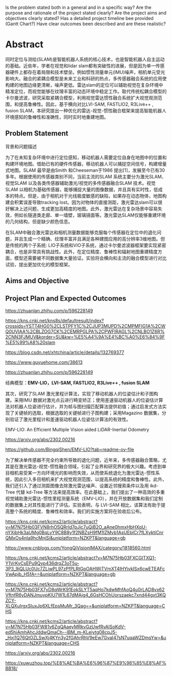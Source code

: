 

Is the problem stated both in a general and in a specific way?
Are the purpose and rationale of the project stated clearly?
Are the project aims and objectives clearly stated?
Has a detailed project timeline bee provided (Gantt Chart?)
Have clear outcomes been described and are these realistic?

# Abstract

同时定位与测绘(SLAM)是智能机器人系统的核心技术，也是智能机器人自主运动的基础。近些年，学者在视觉和lidar slam都有突破性的进展，但是因为单一传感器硬件上都存在着局限和技术壁垒。例如惯性测量单元(IMU)噪声，相机单元受光影响大。融合的紧耦合模型是未来工业和科研的热点，多传感器融合系统的应用使构建的地图边缘更清晰，噪声更低。雷达slam的定位可以辅助视觉在复杂环境中精准定位，而视觉能够在纹理丰富的动态环境中稳定工作。取代传统松耦合模型的卡尔曼滤波，研究采取紧耦合模型，利用视觉雷达惯性融合系统扩大视觉观测范围，和提高鲁棒性。因此，基于横向对比LVI-SAM, FASTLIO2, R3Live++ , fusion SLAM，本研究提出一种优化的雷达-视觉-惯性融合框架来提高智能机器人环境感知的鲁棒性和准确性，同时实时地重建地图。

## Problem Statement

背景和问题描述

为了在未知复杂环境中进行定位感知，移动机器人需要定位自身在地图中的位置和构建环境地图。借助已有的硬件传感器，移动机器人可以捕捉空间信号，构建增量式地图。SLAM 最早是由Smith 和Cheeseman于1986 提出[1]，发展至今已有30 多年。根据使用的传感器类别不同，当前主流的SLAM 系统主要分为激光SLAM、视觉SLAM 以及各类传感器辅助激光/视觉的多传感器融合SLAM 技术。视觉SLAM 以相机为基础传感器，能够捕捉大量的图像数据，并且具有实时性，低成本的特点。但是，由于相机对于光线极度敏感的缺陷，如果存在动态物体，地图构建会积累误差导致tracking lost。因为对物体的直接测距，激光雷达slam可以很好解决上述问题，生成更加高精度的地图。此外，激光雷达在复杂场景中容易失效，例如长隧道类走廊、单一墙壁，玻璃镜面等。激光雷达SLAM仅能够重建环境的几何结构，但是缺少颜色信息。

在SLAM中融合激光雷达和相机测量数据能够克服每个传感器在定位中的退化问题，并且生成一个精确、纹理丰富并且满足各种建图应用的高分辨率3维地图。但是传统的两个子系统: LIO子系统和VIO子系统，通过卡尔曼滤波器框架要实现紧密耦合，也是非常具有挑战性。此外，在定位精度、鲁棒性和辐射地图重建精度方面，模型还需要被不同数据集大量验证。实验将会横向和主流的融合模型进行对比试验，提出更加优化的模型框架。

## Aims and Objective





## Project Plan and Expected Outcomes









https://zhuanlan.zhihu.com/p/596228149

https://kns.cnki.net/kns8s/defaultresult/index?crossids=YSTT4HG0%2CLSTPFY1C%2CJUP3MUPD%2CMPMFIG1A%2CWQ0UVIAA%2CBLZOG7CK%2CEMRPGLPA%2CPWFIRAGL%2CNLBO1Z6R%2CNN3FJMUV&korder=SU&kw=%E5%A4%9A%E4%BC%A0%E6%84%9F%E5%99%A8%20slam

https://blog.csdn.net/xhtchina/article/details/132769377

https://www.guyuehome.com/38613

https://zhuanlan.zhihu.com/p/596228149

经典模型：**EMV-LIO，LVI-SAM, FASTLIO2, R3Live++ , fusion SLAM**

其次，研究了SLAM 激光里程计算法，实现了移动机器人的位姿估计和子图构建。采用IMU 数据对激光点云进行畸变矫正；使用差速驱动机器人的位姿估计算法对机器人位姿进行估计，并为帧与图扫描匹配算法提供初值；通过启发式方法实现了关键帧的选取，根据选取的关键帧进行子图构建；采用Magazino 数据集，分别验证了激光里程计和差速驱动机器人位姿估计算法的有效性。

EMV-LIO: An Efficient Multiple Vision aided LiDAR-Inertial Odometry

https://arxiv.org/abs/2302.00216

https://github.com/BingqiShen/EMV-LIO?tab=readme-ov-file

为了解决单传感器不完全约束所导致的退化问题，近年来，多传感器融合策略，尤其是在激光雷达-视觉-惯性融合领域，引起了业界和研究界的极大兴趣。考虑到单目相机易受某一方向环境光的影响而失效，从而使系统退化为激光雷达-惯性系统，因此引入多目相机来扩大视觉观测范围，以提高系统的精度和鲁棒性。此外，我们还引入了通过测距图像去除激光雷达噪声、设置近邻搜索条件以及用 ikd-Tree 代替 kd-Tree 等方法来提高效率。在此基础上，我们提出了一种高效的多重视觉辅助激光雷达-惯性里程测量系统（EMV-LIO），并在开放数据集和我们定制的数据集上对其性能进行了评估。实验表明，与 LVI-SAM 相比，该算法有助于提高整个系统的精度、鲁棒性和效率。我们的实施方案将在验收后公布。





https://kns.cnki.net/kcms2/article/abstract?v=M7N75Hb03FVN8rhOSQRrId7pJjc7uQiB2O_aAne0hmxHbHXqU-nYXjbHk3aUMg0BqLyY9C8B8y1f2NBZsH9fM1lZMvb1AsUEbICr7fLXyktiCnrQMxOs4nIa9hcMnjSi&uniplatform=NZKPT&language=gb

https://www.cnblogs.com/YongQiVisionIMAX/category/1818560.html

https://kns.cnki.net/kcms2/article/abstract?v=M7N75Hb03FXCGITXQ1-Y1VrKyCsEPu9Qvp436drqZ3oT5u-3P3_9iQLUc0Uc7ZLiwPL97zPfPLRtGpOAHWjTVmXT4lHYivkISx6cwETEAFcVwApjb_H5fA==&uniplatform=NZKPT&language=gb

https://kns.cnki.net/kcms2/article/abstract?v=M7N75Hb03FX7yD8qWrK91EokSLYT5aqHo7kdwMhfAoQ4u0rLAD8vx62VftnfR6yDANJmuypKlU7W1L67dMAjg4_6GsHCOhUorszaekc7xnd44gxt3KQZCY-XLQXuIrgxSIuxJp6XLfEpsMuMr_3Qag==&uniplatform=NZKPT&language=CHS

https://kns.cnki.net/kcms2/article/abstract?v=M7N75Hb03FW81v6ZgQAaeyMRkvGzUwfRvAlSoKdV-ed5hiAmhAhcJddwQmaCh--IBM_m-KLeiytg08cpJ5-_Hxj1Q76QtOZLSwXj4KYn3y2fGAhrRhV9eEw7GvaI47sN7uqaWZDmsYw=&uniplatform=NZKPT&language=CHS

https://arxiv.org/abs/2302.00216

https://xuwuzhou.top/%E8%AE%BA%E6%96%87%E9%98%85%E8%AF%BB18/




